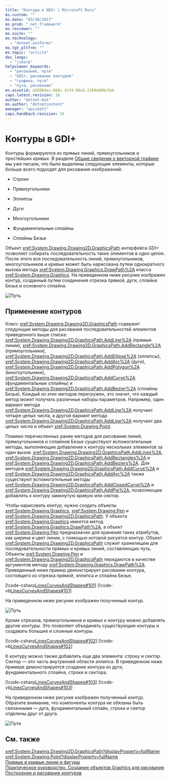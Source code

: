 ```yaml
---
title: "Контуры в GDI+ | Microsoft Docs"
ms.custom: ""
ms.date: "03/30/2017"
ms.prod: ".net-framework"
ms.reviewer: ""
ms.suite: ""
ms.technology: 
  - "dotnet-winforms"
ms.tgt_pltfrm: ""
ms.topic: "article"
dev_langs: 
  - "jsharp"
helpviewer_keywords: 
  - "рисование, пути"
  - "GDI+, рисование контуров"
  - "графика, пути"
  - "пути, рисование"
ms.assetid: a5500dec-666c-41fd-9da3-2169dd89c5eb
caps.latest.revision: 16
author: "dotnet-bot"
ms.author: "dotnetcontent"
manager: "wpickett"
caps.handback.revision: 16
---
```

# Контуры в GDI+
Контуры формируются из прямых линий, прямоугольников и простейших кривых.  В разделе [Общие сведения о векторной графике](../../../../docs/framework/winforms/advanced/vector-graphics-overview.md) мы уже писали, что были выделены следующие элементы, которые больше всего подходят для рисования изображений:  
  
-   Строки  
  
-   Прямоугольники  
  
-   Эллипсы  
  
-   Дуги  
  
-   Многоугольники  
  
-   Фундаментальные сплайны  
  
-   Сплайны Безье  
  
 Объект <xref:System.Drawing.Drawing2D.GraphicsPath> интерфейса GDI\+ позволяет собирать последовательность таких элементов в одно целое.  После этого вся последовательность линий, прямоугольников, многоугольников и кривых может быть нарисована путем однократного вызова метода <xref:System.Drawing.Graphics.DrawPath%2A> класса <xref:System.Drawing.Graphics>.  На приведенном ниже рисунке изображен контур, созданный путем соединения отрезка прямой, дуги, сплайна Безье и основного сплайна.  
  
 ![Путь](../../../../docs/framework/winforms/advanced/media/aboutgdip02-art14.png "Aboutgdip02\_art14")  
  
## Применение контуров  
 Класс <xref:System.Drawing.Drawing2D.GraphicsPath> содержит следующие методы для рисования последовательностей элементов приведенного выше списка: <xref:System.Drawing.Drawing2D.GraphicsPath.AddLine%2A> \(прямые линии\), <xref:System.Drawing.Drawing2D.GraphicsPath.AddRectangle%2A> \(прямоугольники\), <xref:System.Drawing.Drawing2D.GraphicsPath.AddEllipse%2A> \(эллипсы\), <xref:System.Drawing.Drawing2D.GraphicsPath.AddArc%2A> \(дуги\), <xref:System.Drawing.Drawing2D.GraphicsPath.AddPolygon%2A> \(многоугольники\), <xref:System.Drawing.Drawing2D.GraphicsPath.AddCurve%2A> \(фундаментальные сплайны\) и <xref:System.Drawing.Drawing2D.GraphicsPath.AddBezier%2A> \(сплайны Безье\).  Каждый из этих методов перегружен, это значит, что каждый метод может получать различные наборы параметров.  Например, один вариант метода <xref:System.Drawing.Drawing2D.GraphicsPath.AddLine%2A> получает четыре целых числа, а другой вариант метода <xref:System.Drawing.Drawing2D.GraphicsPath.AddLine%2A> получает два целых числа и объект <xref:System.Drawing.Point>.  
  
 Помимо перечисленных ранее методов для рисования линий, прямоугольников и сплайнов Безье существуют вспомогательные методы, выполняющие добавление к контуру нескольких элементов за один вызов: <xref:System.Drawing.Drawing2D.GraphicsPath.AddLines%2A>, <xref:System.Drawing.Drawing2D.GraphicsPath.AddRectangles%2A> и <xref:System.Drawing.Drawing2D.GraphicsPath.AddBeziers%2A>.  Для методов <xref:System.Drawing.Drawing2D.GraphicsPath.AddCurve%2A> и <xref:System.Drawing.Drawing2D.GraphicsPath.AddArc%2A> также существуют вспомогательные методы <xref:System.Drawing.Drawing2D.GraphicsPath.AddClosedCurve%2A> и <xref:System.Drawing.Drawing2D.GraphicsPath.AddPie%2A>, позволяющие добавлять к контуру замкнутую кривую или сектор.  
  
 Чтобы нарисовать контур, нужно создать объекты <xref:System.Drawing.Graphics>, <xref:System.Drawing.Pen> и <xref:System.Drawing.Drawing2D.GraphicsPath>.  У объекта <xref:System.Drawing.Graphics> имеется метод <xref:System.Drawing.Graphics.DrawPath%2A>, а объект <xref:System.Drawing.Pen> предназначен для хранения таких атрибутов, как ширина и цвет линии, с помощью которой рисуется контур.  Объект <xref:System.Drawing.Drawing2D.GraphicsPath> служит хранилищем для последовательности прямых и кривых линий, составляющих путь.  Объекты <xref:System.Drawing.Pen> и <xref:System.Drawing.Drawing2D.GraphicsPath> передаются в качестве аргументов методу <xref:System.Drawing.Graphics.DrawPath%2A>.  Приведенный ниже пример демонстрирует рисование контура, состоящего из отрезка прямой, эллипса и сплайна Безье.  
  
 [!code-csharp[LinesCurvesAndShapes#101](../../../../samples/snippets/csharp/VS_Snippets_Winforms/LinesCurvesAndShapes/CS/Class1.cs#101)]
 [!code-vb[LinesCurvesAndShapes#101](../../../../samples/snippets/visualbasic/VS_Snippets_Winforms/LinesCurvesAndShapes/VB/Class1.vb#101)]  
  
 На приведенном ниже рисунке изображен полученный контур.  
  
 ![Путь](../../../../docs/framework/winforms/advanced/media/aboutgdip02-art15.png "Aboutgdip02\_art15")  
  
 Кроме отрезков, прямоугольников и кривых к контуру можно добавлять другие контуры.  Это позволяет объединять существующие контуры и создавать большие и сложные контуры.  
  
 [!code-csharp[LinesCurvesAndShapes#102](../../../../samples/snippets/csharp/VS_Snippets_Winforms/LinesCurvesAndShapes/CS/Class1.cs#102)]
 [!code-vb[LinesCurvesAndShapes#102](../../../../samples/snippets/visualbasic/VS_Snippets_Winforms/LinesCurvesAndShapes/VB/Class1.vb#102)]  
  
 К контуру можно также добавлять еще два элемента: строку и сектор.  Сектор — это часть внутренней области эллипса.  В приведенном ниже примере демонстрируется создание контура из дуги, фундаментального сплайна, строки и сектора.  
  
 [!code-csharp[LinesCurvesAndShapes#103](../../../../samples/snippets/csharp/VS_Snippets_Winforms/LinesCurvesAndShapes/CS/Class1.cs#103)]
 [!code-vb[LinesCurvesAndShapes#103](../../../../samples/snippets/visualbasic/VS_Snippets_Winforms/LinesCurvesAndShapes/VB/Class1.vb#103)]  
  
 На приведенном ниже рисунке изображен полученный контур.  Обратите внимание, что компоненты контура не обязаны быть связанными — дуга, фундаментальный сплайн, строка и сектор отделены друг от друга.  
  
 ![Пути](../../../../docs/framework/winforms/advanced/media/aboutgdip02-art16.png "Aboutgdip02\_Art16")  
  
## См. также  
 <xref:System.Drawing.Drawing2D.GraphicsPath?displayProperty=fullName>   
 <xref:System.Drawing.Point?displayProperty=fullName>   
 [Прямые и кривые линии и фигуры](../../../../docs/framework/winforms/advanced/lines-curves-and-shapes.md)   
 [Практическое руководство. Создание объектов Graphics для рисования](../../../../docs/framework/winforms/advanced/how-to-create-graphics-objects-for-drawing.md)   
 [Построение и рисование контуров](../../../../docs/framework/winforms/advanced/constructing-and-drawing-paths.md)